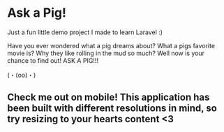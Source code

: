 # Ask a Pig!

Just a  fun little demo project I made to learn Laravel :)

Have you ever wondered what a pig dreams about? What a pigs favorite movie is? Why they like rolling in the mud so much? Well now is your chance to find out! ASK A PIG!!! 

(・(oo)・)

## Check me out on mobile! This application has been built with different resolutions in mind, so try resizing to your hearts content <3
